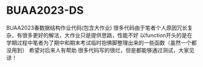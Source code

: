 # BUAA2023-DS
BUAA2023春数据结构作业代码(包含大作业)
很多代码由于笔者个人原因冗长复杂，有很多更好的解法，大作业只是提供思路，性能不好
以function开头的是在学期过程中笔者为了期中和期末考试临时抱佛脚整理出来的一些函数（虽然一个都没用到）
希望对后来人有帮助
很多代码写的很烂，但是都能够通过测试，大家见谅！
